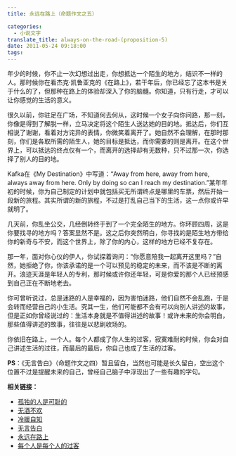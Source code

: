 ```yaml
---
title: 永远在路上（命题作文之五）

categories:
  - 小说文字
translate_title: always-on-the-road-(proposition-5)
date: 2011-05-24 09:18:00
tags:
---
```


年少的时候，你不止一次幻想过出走，你想抵达一个陌生的地方，结识不一样的人。那时候你在看杰克·凯鲁亚克的《在路上》，若干年后，你已经忘了这本书是关于什么的了，但那种在路上的体验却深入了你的脑髓。你知道，只有行走，才可以让你感觉的生活的意义。

很久以前，你驻足在广场，不知道何去何从，这时候一个女子向你问路，那一刻，你像是得到了解脱一样，立马决定将这个陌生人送达她的目的地。抵达后，你们互相说了谢谢，看着对方诧异的表情，你微笑着离开了。她自然不会理解，在那时那刻，你们是各取所需的陌生人，她的目标是抵达，而你需要的则是离开。在这个世界上，可以抵达的终点仅有一个，而离开的选择却有无数种，只不过那一次，你选择了别人的目的地。

Kafka在《My Destination》中写道：“Away from here, away from here, always away from here. Only by doing so can I reach my destination.”某年年初的时候，你为自己制定的计划中就包括买无所谓终点是哪里的车票，然后开始一段新的旅程。其实所谓的新的旅程，不过是打乱自己当下的生活，这一点你或许早就明了。

几天前，你乱坐公交，几经倒转终于到了一个完全陌生的地方。你环顾四周，这是你要找寻的地方吗？答案显然不是。这之后你突然明白，你寻找的是陌生地方带给你的新奇与不安，而这个世界上，除了你的内心，这样的地方已经不复存在。

那一年，面对你心仪的伊人，你试探着询问：“你愿意陪我一起离开这里吗？”自然，她拒绝了你，你该承诺的是一个可以预见的稳定的未来，而不该是不断的离开。浪迹天涯是年轻人的专利，那时候或许你还年轻，可是你爱的那个人已经预感到自己正在不断地老去。

你可曾听说过，总是迷路的人是幸福的，因为害怕迷路，他们自然不会乱跑，于是会转而经营自己的小生活。究其一生，他们可能都不会有可以向别人讲述的故事，但是正如你曾经说过的：生活本身就是不值得讲述的故事！或许未来的你会明白，那些值得讲述的故事，往往是以悲剧收场的。

你依旧在路上，一个人。每个人都成了你人生的过客，寂寞难耐的时候，你会对自己讲述生活的过往，而最后的最后，你自己也成了生活的过客。

**PS**：《无言告白》（命题作文之四）暂且留白，当然也可能是长久留白，空出这个位置不过是提醒未来的自己，曾经自己脑子中浮现出了一些有趣的字句。

**相关链接：**
- [孤独的人是可耻的](/2011/04/loners-are-disgraceful.html)
- [无酒不欢](/2011/05/no-wine-untasted.html)
- [冷暖自知](/2011/05/cold-and-warm-self-knowledge-(proposition-composition-3).html)
- [无言告白](/2011/06/wordless-address-(propositional-composition-no.-4).html)
- [永远在路上](/2011/05/always-on-the-road-(proposition-5).html)
- [每个人是每个人的过客](/2011/06/everyone-is-everyone's-passer-by-(proposition-6).html)